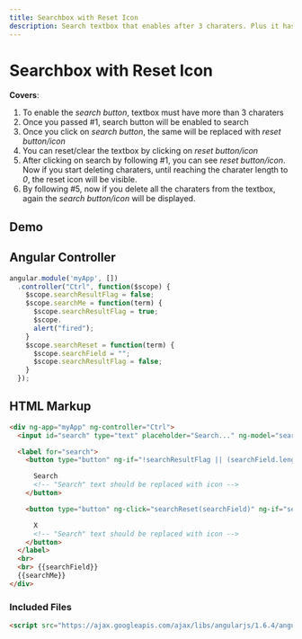 ```yaml
---
title: Searchbox with Reset Icon
description: Search textbox that enables after 3 charaters. Plus it has icons to search and clear the textbox.
---
```


# Searchbox with Reset Icon

**Covers**:
1. To enable the *search button*, textbox must have more than 3 charaters
2. Once you passed #1, search button will be enabled to search
3. Once you click on *search button*, the same will be replaced with *reset button/icon*
4. You can reset/clear the textbox by clicking on *reset button/icon*
5. After clicking on search by following #1, you can see *reset button/icon*. Now if you start deleting charaters, until reaching the charater length to *0*, the reset icon will be visible.
6. By following #5, now if you delete all the charaters from the textbox, again the *search button/icon* will be displayed.


## Demo

<script async src="//jsfiddle.net/kutec/y97zcghz/embed/result/"></script>


## Angular Controller

```javascript
angular.module('myApp', [])
  .controller("Ctrl", function($scope) {
    $scope.searchResultFlag = false;
    $scope.searchMe = function(term) {
      $scope.searchResultFlag = true;
      $scope.
      alert("fired");
    }
    $scope.searchReset = function(term) {
      $scope.searchField = "";
      $scope.searchResultFlag = false;
    }
  });
```

## HTML Markup

```html
<div ng-app="myApp" ng-controller="Ctrl">
  <input id="search" type="text" placeholder="Search..." ng-model="searchField" ng-keyup="$event.which == 13 && searchField.length > 2 ? searchMe(searchField) : null">

  <label for="search">
    <button type="button" ng-if="!searchResultFlag || (searchField.length == 0 && !searchReset(searchField))" ng-click="searchMe(searchField)" ng-disabled="!(searchField.length > 2)">

      Search
      <!-- "Search" text should be replaced with icon -->
    </button>

    <button type="button" ng-click="searchReset(searchField)" ng-if="searchResultFlag && !searchField.length == 0">

      X
      <!-- "Search" text should be replaced with icon -->
    </button>
  </label>
  <br>
  <br> {{searchField}}
  {{searchMe}}
</div>
```

### Included Files
```html
<script src="https://ajax.googleapis.com/ajax/libs/angularjs/1.6.4/angular.min.js"></script>
```
